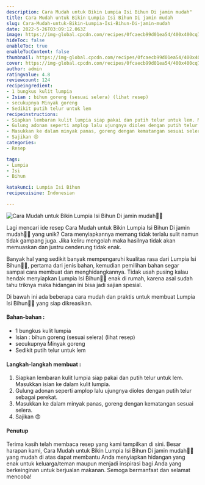```yaml
---
description: Cara Mudah untuk Bikin Lumpia Isi Bihun Di jamin mudah"
title: Cara Mudah untuk Bikin Lumpia Isi Bihun Di jamin mudah
slug: Cara-Mudah-untuk-Bikin-Lumpia-Isi-Bihun-Di-jamin-mudah
date: 2022-5-26T03:09:12.063Z
image: https://img-global.cpcdn.com/recipes/0fcaecb99d01ea54/400x400cq70/photo.jpg
hideToc: false
enableToc: true
enableTocContent: false
thumbnail: https://img-global.cpcdn.com/recipes/0fcaecb99d01ea54/400x400cq70/photo.jpg
cover: https://img-global.cpcdn.com/recipes/0fcaecb99d01ea54/400x400cq70/photo.jpg
author: admin
ratingvalue: 4.8
reviewcount: 124
recipeingredient:
- 1 bungkus kulit lumpia
- Isian : bihun goreng (sesuai selera) (lihat resep)
- secukupnya Minyak goreng
- Sedikit putih telur untuk lem
recipeinstructions:
- Siapkan lembaran kulit lumpia siap pakai dan putih telur untuk lem. Masukkan isian ke dalam kulit lumpia.
- Gulung adonan seperti amplop lalu ujungnya dioles dengan putih telur sebagai perekat.
- Masukkan ke dalam minyak panas, goreng dengan kematangan sesuai selera.
- Sajikan 😍
categories:
- Resep

tags:
- Lumpia
- Isi
- Bihun

katakunci: Lumpia Isi Bihun
recipecuisine: Indonesian

---
```


![Cara Mudah untuk Bikin Lumpia Isi Bihun Di jamin mudah👩‍🍳](https://img-global.cpcdn.com/recipes/0fcaecb99d01ea54/400x400cq70/photo.jpg)

Lagi mencari ide resep Cara Mudah untuk Bikin Lumpia Isi Bihun Di jamin mudah👩‍🍳 yang unik? Cara menyiapkannya memang tidak terlalu sulit namun tidak gampang juga. Jika keliru mengolah maka hasilnya tidak akan memuaskan dan justru cenderung tidak enak.

Banyak hal yang sedikit banyak mempengaruhi kualitas rasa dari Lumpia Isi Bihun👩‍🍳, pertama dari jenis bahan, kemudian pemilihan bahan segar sampai cara membuat dan menghidangkannya. Tidak usah pusing kalau hendak menyiapkan Lumpia Isi Bihun👩‍🍳 enak di rumah, karena asal sudah tahu triknya maka hidangan ini bisa jadi sajian spesial.

Di bawah ini ada beberapa cara mudah dan praktis untuk membuat Lumpia Isi Bihun👩‍🍳 yang siap dikreasikan.

<!--inarticleads1-->

#### Bahan-bahan :

- 1 bungkus kulit lumpia
- Isian : bihun goreng (sesuai selera) (lihat resep)
- secukupnya Minyak goreng
- Sedikit putih telur untuk lem

<!--inarticleads2-->

#### Langkah-langkah membuat :

1. Siapkan lembaran kulit lumpia siap pakai dan putih telur untuk lem. Masukkan isian ke dalam kulit lumpia.
1. Gulung adonan seperti amplop lalu ujungnya dioles dengan putih telur sebagai perekat.
1. Masukkan ke dalam minyak panas, goreng dengan kematangan sesuai selera.
1. Sajikan 😍

#### Penutup

Terima kasih telah membaca resep yang kami tampilkan di sini. Besar harapan kami, Cara Mudah untuk Bikin Lumpia Isi Bihun Di jamin mudah👩‍🍳 yang mudah di atas dapat membantu Anda menyiapkan hidangan yang enak untuk keluarga/teman maupun menjadi inspirasi bagi Anda yang berkeinginan untuk berjualan makanan. Semoga bermanfaat dan selamat mencoba!